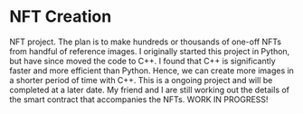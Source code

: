 # NFT Creation
NFT project. The plan is to make hundreds or thousands of one-off NFTs from handful of reference images. I originally started this project in Python, but have since moved the code to C++. I found that C++ is significantly faster and more efficient than Python. Hence, we can create more images in a shorter period of time with C++. This is a ongoing project and will be completed at a later date. My friend and I are still working out the details of the smart contract that accompanies the NFTs. WORK IN PROGRESS!
